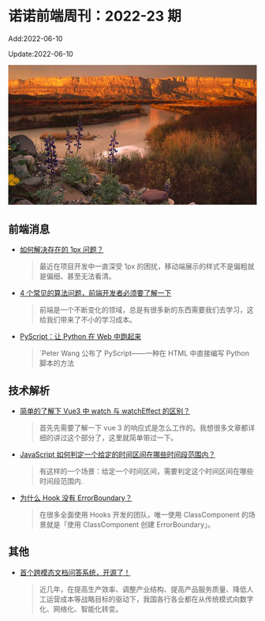 <!--
 * @Description:
 * @Author: wangfuyuan
 * @Email: zoeblow@gmail.com
 * @Date: 2022-06-12 14:32:06
 * @LastEditors: wangfuyuan
 * @LastEditTime: 2022-06-12 23:12:45
 * @FilePath: \nuofe-weekly1\2022\weekly-23.md
-->

# 诺诺前端周刊：2022-23 期

Add:2022-06-10

Update:2022-06-10

![202223](../images/2022/202223.jpg)

## 前端消息

- [如何解决存在的 1px 问题？](https://mp.weixin.qq.com/s/kUHkIZI7rkkSRrsYuWLXZQ)

  > 最近在项目开发中一直深受 1px 的困扰，移动端展示的样式不是偏粗就是偏细、甚至无法看清。

- [4 个常见的算法问题，前端开发者必须要了解一下](https://mp.weixin.qq.com/s/EiX3Znnm5vxaAPlQ3cdq4w)

  > 前端是一个不断变化的领域，总是有很多新的东西需要我们去学习，这给我们带来了不小的学习成本。

- [PyScript：让 Python 在 Web 中跑起来](https://mp.weixin.qq.com/s/p8kSsGScdSAYy_3eri1Qcg)

  > `Peter Wang 公布了 PyScript——一种在 HTML 中直接编写 Python 脚本的方法

## 技术解析

- [简单的了解下 Vue3 中 watch 与 watchEffect 的区别？](https://www.zhihu.com/question/462378193/answer/1916657458)

  > 首先先需要了解一下 vue 3 的响应式是怎么工作的。我想很多文章都详细的讲过这个部分了，这里就简单带过一下。

- [JavaScript 如何判定一个给定的时间区间在哪些时间段范围内？](https://segmentfault.com/a/1190000041958661)

  > 有这样的一个场景：给定一个时间区间，需要判定这个时间区间在哪些时间段范围内.

- [为什么 Hook 没有 ErrorBoundary？](https://mp.weixin.qq.com/s/-MC1fMRaYpAxpr4H0n7gNw)

  > 在很多全面使用 Hooks 开发的团队，唯一使用 ClassComponent 的场景就是「使用 ClassComponent 创建 ErrorBoundary」。

## 其他

- [首个跨模态文档问答系统，开源了！](https://mp.weixin.qq.com/s/PnJJMZXrBwPgZJqofAeVEg)

  > 近几年，在提高生产效率、调整产业结构、提高产品服务质量、降低人工运营成本等战略目标的驱动下，我国各行各业都在从传统模式向数字化、网络化、智能化转变。
